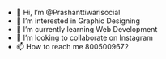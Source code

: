- 👋 Hi, I’m @Prashanttiwarisocial
- 👀 I’m interested in Graphic Designing
- 🌱 I’m currently learning Web Development
- 💞️ I’m looking to collaborate on Instagram
- 📫 How to reach me 8005009672

<!---
Prashanttiwarisocial/Prashanttiwarisocial is a ✨ special ✨ repository because its `README.md` (this file) appears on your GitHub profile.
You can click the Preview link to take a look at your changes.
--->
